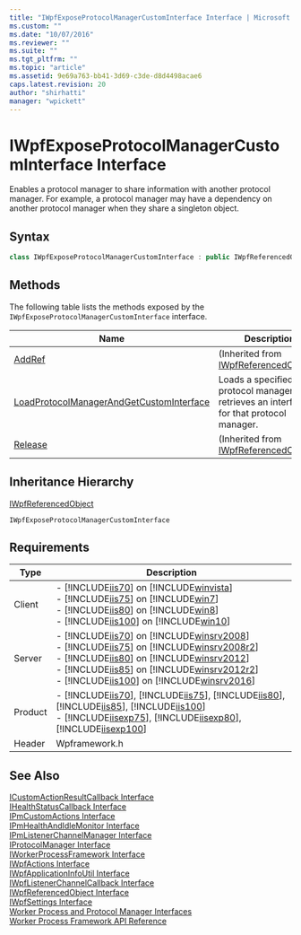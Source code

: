 ```yaml
---
title: "IWpfExposeProtocolManagerCustomInterface Interface | Microsoft Docs"
ms.custom: ""
ms.date: "10/07/2016"
ms.reviewer: ""
ms.suite: ""
ms.tgt_pltfrm: ""
ms.topic: "article"
ms.assetid: 9e69a763-bb41-3d69-c3de-d8d4498acae6
caps.latest.revision: 20
author: "shirhatti"
manager: "wpickett"
---
```

# IWpfExposeProtocolManagerCustomInterface Interface
Enables a protocol manager to share information with another protocol manager. For example, a protocol manager may have a dependency on another protocol manager when they share a singleton object.  
  
## Syntax  
  
```cpp  
class IWpfExposeProtocolManagerCustomInterface : public IWpfReferencedObject  
```  
  
## Methods  
 The following table lists the methods exposed by the `IWpfExposeProtocolManagerCustomInterface` interface.  
  
|Name|Description|  
|----------|-----------------|  
|[AddRef](../../../webdevelopment-reference\native-code-api\webdev-native-api-reference/iwpfreferencedobject-addref-method.md)|(Inherited from [IWpfReferencedObject](../../../webdevelopment-reference\native-code-api\webdev-native-api-reference/iwpfreferencedobject-interface.md).)|  
|[LoadProtocolManagerAndGetCustomInterface](../../../webdevelopment-reference\native-code-api\webdev-native-api-reference/2e151498-c316-680f-71cf-84ab02245717.md)|Loads a specified protocol manager and retrieves an interface for that protocol manager.|  
|[Release](../../../webdevelopment-reference\native-code-api\webdev-native-api-reference/iwpfreferencedobject-release-method.md)|(Inherited from [IWpfReferencedObject](../../../webdevelopment-reference\native-code-api\webdev-native-api-reference/iwpfreferencedobject-interface.md).)|  
  
## Inheritance Hierarchy  
 [IWpfReferencedObject](../../../webdevelopment-reference\native-code-api\webdev-native-api-reference/iwpfreferencedobject-interface.md)  
  
 `IWpfExposeProtocolManagerCustomInterface`  
  
## Requirements  
  
|Type|Description|  
|----------|-----------------|  
|Client|-   [!INCLUDE[iis70](../../../wmi-provider/includes/iis70-md.md)] on [!INCLUDE[winvista](../../../wmi-provider/includes/winvista-md.md)]<br />-   [!INCLUDE[iis75](../../../wmi-provider/includes/iis75-md.md)] on [!INCLUDE[win7](../../../wmi-provider/includes/win7-md.md)]<br />-   [!INCLUDE[iis80](../../../wmi-provider/includes/iis80-md.md)] on [!INCLUDE[win8](../../../wmi-provider/includes/win8-md.md)]<br />-   [!INCLUDE[iis100](../../../wmi-provider/includes/iis100-md.md)] on [!INCLUDE[win10](../../../wmi-provider/includes/win10-md.md)]|  
|Server|-   [!INCLUDE[iis70](../../../wmi-provider/includes/iis70-md.md)] on [!INCLUDE[winsrv2008](../../../wmi-provider/includes/winsrv2008-md.md)]<br />-   [!INCLUDE[iis75](../../../wmi-provider/includes/iis75-md.md)] on [!INCLUDE[winsrv2008r2](../../../wmi-provider/includes/winsrv2008r2-md.md)]<br />-   [!INCLUDE[iis80](../../../wmi-provider/includes/iis80-md.md)] on [!INCLUDE[winsrv2012](../../../wmi-provider/includes/winsrv2012-md.md)]<br />-   [!INCLUDE[iis85](../../../wmi-provider/includes/iis85-md.md)] on [!INCLUDE[winsrv2012r2](../../../wmi-provider/includes/winsrv2012r2-md.md)]<br />-   [!INCLUDE[iis100](../../../wmi-provider/includes/iis100-md.md)] on [!INCLUDE[winsrv2016](../../../wmi-provider/includes/winsrv2016-md.md)]|  
|Product|-   [!INCLUDE[iis70](../../../wmi-provider/includes/iis70-md.md)], [!INCLUDE[iis75](../../../wmi-provider/includes/iis75-md.md)], [!INCLUDE[iis80](../../../wmi-provider/includes/iis80-md.md)], [!INCLUDE[iis85](../../../wmi-provider/includes/iis85-md.md)], [!INCLUDE[iis100](../../../wmi-provider/includes/iis100-md.md)]<br />-   [!INCLUDE[iisexp75](../../../webdevelopment-reference\native-code-api\webdev-native-api-reference/includes/iisexp75-md.md)], [!INCLUDE[iisexp80](../../../webdevelopment-reference\native-code-api\webdev-native-api-reference/includes/iisexp80-md.md)], [!INCLUDE[iisexp100](../../../webdevelopment-reference\native-code-api\webdev-native-api-reference/includes/iisexp100-md.md)]|  
|Header|Wpframework.h|  
  
## See Also  
 [ICustomActionResultCallback Interface](../../../webdevelopment-reference\native-code-api\webdev-native-api-reference/icustomactionresultcallback-interface.md)   
 [IHealthStatusCallback Interface](../../../webdevelopment-reference\native-code-api\webdev-native-api-reference/ihealthstatuscallback-interface.md)   
 [IPmCustomActions Interface](../../../webdevelopment-reference\native-code-api\webdev-native-api-reference/ipmcustomactions-interface.md)   
 [IPmHealthAndIdleMonitor Interface](../../../webdevelopment-reference\native-code-api\webdev-native-api-reference/ipmhealthandidlemonitor-interface.md)   
 [IPmListenerChannelManager Interface](../../../webdevelopment-reference\native-code-api\webdev-native-api-reference/ipmlistenerchannelmanager-interface.md)   
 [IProtocolManager Interface](../../../webdevelopment-reference\native-code-api\webdev-native-api-reference/iprotocolmanager-interface.md)   
 [IWorkerProcessFramework Interface](../../../webdevelopment-reference\native-code-api\webdev-native-api-reference/iworkerprocessframework-interface.md)   
 [IWpfActions Interface](../../../webdevelopment-reference\native-code-api\webdev-native-api-reference/iwpfactions-interface.md)   
 [IWpfApplicationInfoUtil Interface](../../../webdevelopment-reference\native-code-api\webdev-native-api-reference/iwpfapplicationinfoutil-interface.md)   
 [IWpfListenerChannelCallback Interface](../../../webdevelopment-reference\native-code-api\webdev-native-api-reference/iwpflistenerchannelcallback-interface.md)   
 [IWpfReferencedObject Interface](../../../webdevelopment-reference\native-code-api\webdev-native-api-reference/iwpfreferencedobject-interface.md)   
 [IWpfSettings Interface](../../../webdevelopment-reference\native-code-api\webdev-native-api-reference/iwpfsettings-interface.md)   
 [Worker Process and Protocol Manager Interfaces](../../../webdevelopment-reference\native-code-api\webdev-native-api-reference/worker-process-and-protocol-manager-interfaces.md)   
 [Worker Process Framework API Reference](../../../webdevelopment-reference\native-code-api\webdev-native-api-reference/worker-process-framework-api-reference.md)